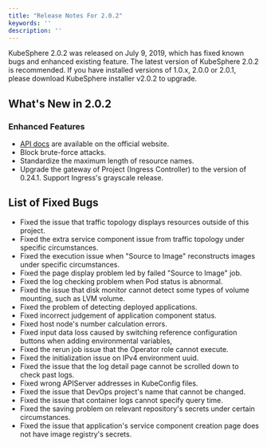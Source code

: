 ```yaml
---
title: "Release Notes For 2.0.2"
keywords: ''
description: ''
---
```


KubeSphere 2.0.2 was released on July 9, 2019, which has fixed known bugs and enhanced existing feature. The latest version of KubeSphere 2.0.2 is recommended. If you have installed versions of 1.0.x, 2.0.0 or 2.0.1, please download KubeSphere installer v2.0.2 to upgrade.


## What's New in 2.0.2

### Enhanced Features

- [API docs](/v2.0/zh-CN/api-reference/api-docs/) are available on the official website.
- Block brute-force attacks.
- Standardize the maximum length of resource names.
- Upgrade the gateway of Project (Ingress Controller) to the version of 0.24.1. Support Ingress's grayscale release.


## List of Fixed Bugs

- Fixed the issue that traffic topology displays resources outside of this project.
- Fixed the extra service component issue from traffic topology under specific circumstances.
- Fixed the execution issue when "Source to Image" reconstructs images under specific circumstances.
- Fixed the page display problem led by failed "Source to Image" job. 
- Fixed the  log checking problem when Pod status is abnormal. 
- Fixed the issue that disk monitor cannot detect some types of volume mounting, such as LVM volume.
- Fixed the problem of detecting  deployed applications.
- Fixed incorrect judgement of application component status.
- Fixed  host node's number calculation errors.
- Fixed input data loss caused by switching reference configuration buttons when adding environmental variables, 
- Fixed the rerun job issue that the Operator role cannot execute.
- Fixed the initialization issue on IPv4 environment uuid.
- Fixed the issue that the log detail page cannot be scrolled down to check past logs.
- Fixed wrong APIServer addresses in KubeConfig files.
- Fixed the issue that DevOps project's name that cannot be changed.
- Fixed the issue that container logs cannot specify query time.
- Fixed the saving problem on relevant repository's secrets under certain circumstances.
- Fixed the issue that application's service component creation page does not have image registry's secrets.

